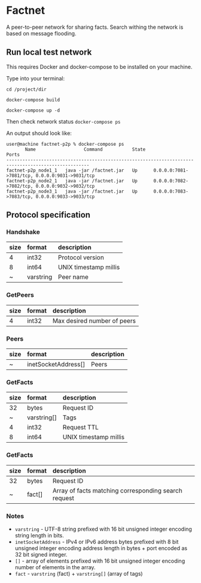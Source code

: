 # Factnet

A peer-to-peer network for sharing facts. Search withing the network is based on message flooding.

## Run local test network

This requires Docker and docker-compose to be installed on your machine.

Type into your terminal:

`cd /project/dir`

`docker-compose build`

`docker-compose up -d`

Then check network status
`docker-compose ps`

An output should look like:
```
user@machine factnet-p2p % docker-compose ps                       
       Name                  Command           State                       Ports                     
-----------------------------------------------------------------------------------------------------
factnet-p2p_node1_1   java -jar /factnet.jar   Up      0.0.0.0:7081->7081/tcp, 0.0.0.0:9031->9031/tcp
factnet-p2p_node2_1   java -jar /factnet.jar   Up      0.0.0.0:7082->7082/tcp, 0.0.0.0:9032->9032/tcp
factnet-p2p_node3_1   java -jar /factnet.jar   Up      0.0.0.0:7083->7083/tcp, 0.0.0.0:9033->9033/tcp
```

## Protocol specification

### Handshake

| size | format  | description
|:-----|:--------|:-----------
|4     |int32    |Protocol version
|8     |int64    |UNIX timestamp millis
|~     |varstring|Peer name

### GetPeers

| size | format  | description
|:-----|:--------|:-----------
|4     |int32    |Max desired number of peers

### Peers

| size | format            | description
|:-----|:------------------|:-----------
|~     |inetSocketAddress[]|Peers

### GetFacts

| size | format            | description
|:-----|:------------------|:-----------
|32    |bytes              |Request ID
|~     |varstring[]        |Tags
|4     |int32              |Request TTL
|8     |int64              |UNIX timestamp millis

### GetFacts

| size | format            | description
|:-----|:------------------|:-----------
|32    |bytes              |Request ID
|~     |fact[]             |Array of facts matching corresponding search request

### Notes

* `varstring` - UTF-8 string prefixed with 16 bit unsigned integer encoding string length in bits.
* `inetSocketAddress` - IPv4 or IPv6 address bytes prefixed with 8 bit unsigned integer encoding address length in bytes + port encoded as 32 bit signed integer.
* `[]` - array of elements prefixed with 16 bit unsigned integer encoding number of elements in the array.
* `fact` - `varstring` (fact) + `varstring[]` (array of tags)
